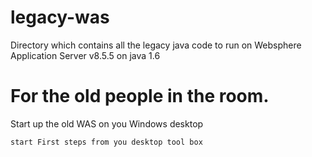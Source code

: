 # legacy-was
Directory which contains all the legacy java code to run on Websphere Application Server v8.5.5 on java 1.6

# For the old people in the room. 
Start up the old WAS on you Windows desktop 
```
start First steps from you desktop tool box
```

